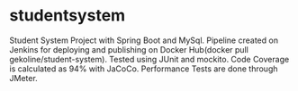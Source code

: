 # studentsystem
 Student System Project with Spring Boot and MySql. Pipeline created on Jenkins for deploying and publishing on Docker Hub(docker pull gekoline/student-system). Tested using JUnit and mockito.
 Code Coverage is calculated as 94% with JaCoCo. Performance Tests are done through JMeter.
